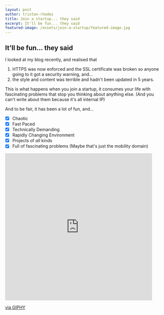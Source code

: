 ```yaml
---
layout: post
author: tristan-rhodes
title: Join a startup... they said
excerpt: It'll be fun... they said
featured-image: /assets/join-a-startup/featured-image.jpg
---
```

## It'll be fun... they said

I looked at my blog recently, and realised that 

1. HTTPS was now enforced and the SSL certificate was broken so anyone going to it got a security warning, and... 
2. the style and content was terrible and hadn't been updated in 5 years. 

This is what happens when you join a startup, it consumes your life with fascinating problems that stop you thinking about anything else. (And you can't write about them because it's all internal IP)

And to be fair, it has been a lot of fun, and...

- [x] Chaotic
- [x] Fast Paced
- [x] Technically Demanding
- [x] Rapidly Changing Environment
- [x] Projects of _all_ kinds
- [x] Full of fascinating problems (Maybe that's just the mobility domain)

<iframe src="https://giphy.com/embed/l0HUmvVJSs1ApEhry" width="480" height="480" frameBorder="0" class="giphy-embed" allowFullScreen></iframe><p><a href="https://giphy.com/gifs/beer-drink-delicious-l0HUmvVJSs1ApEhry">via GIPHY</a></p>
